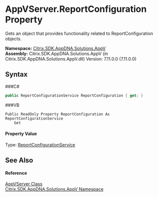 # AppVServer.ReportConfiguration Property 
 

Gets an object that provides functionality related to ReportConfiguration objects.

**Namespace:**&nbsp;<a href="N_Citrix_SDK_AppDNA_Solutions_AppV">Citrix.SDK.AppDNA.Solutions.AppV</a><br />**Assembly:**&nbsp;Citrix.SDK.AppDNA.Solutions.AppV (in Citrix.SDK.AppDNA.Solutions.AppV.dll) Version: 7.11.0.0 (7.11.0.0)

## Syntax

###C#
```csharp
public ReportConfigurationService ReportConfiguration { get; }
```

###VB
```vbnet
Public ReadOnly Property ReportConfiguration As ReportConfigurationService
	Get
```


#### Property Value
Type: <a href="T_Citrix_SDK_AppDNA_ReportConfigurationService">ReportConfigurationService</a>

## See Also


#### Reference
<a href="T_Citrix_SDK_AppDNA_Solutions_AppV_AppVServer">AppVServer Class</a><br /><a href="N_Citrix_SDK_AppDNA_Solutions_AppV">Citrix.SDK.AppDNA.Solutions.AppV Namespace</a><br />